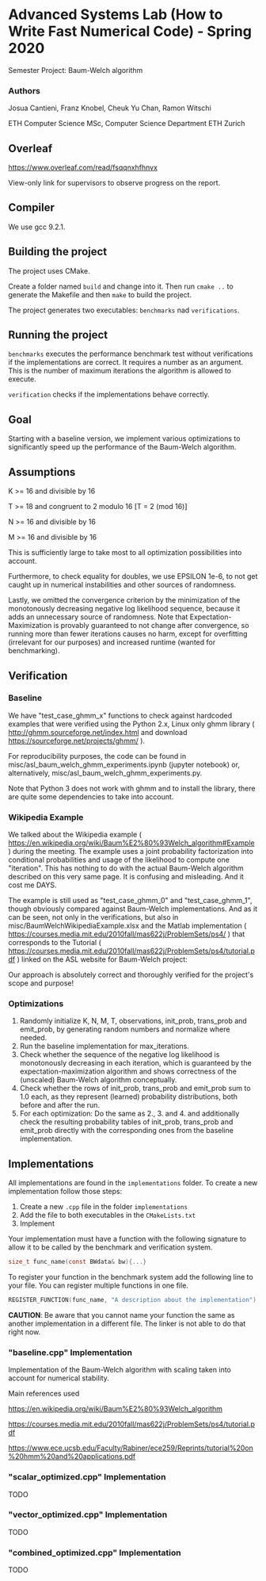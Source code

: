 # Advanced Systems Lab (How to Write Fast Numerical Code) - Spring 2020
Semester Project: Baum-Welch algorithm

### Authors

Josua Cantieni, Franz Knobel, Cheuk Yu Chan, Ramon Witschi

ETH Computer Science MSc, Computer Science Department ETH Zurich

## Overleaf

https://www.overleaf.com/read/fsqqnxhfhnvx

View-only link for supervisors to observe progress on the report.

## Compiler

We use gcc 9.2.1.

## Building the project

The project uses CMake. 

Create a folder named `build` and change into it. Then run `cmake ..` to generate the Makefile and then `make` to build the project. 

The project generates two executables: `benchmarks` nad `verifications`. 

## Running the project

`benchmarks` executes the performance benchmark test without verifications if the implementations are correct. It requires a number as an argument. This is the number of maximum iterations the algorithm is allowed to execute. 

`verification` checks if the implementations behave correctly.

## Goal

Starting with a baseline version, we implement various optimizations to significantly speed up the performance of the Baum-Welch algorithm.

## Assumptions

K >= 16 and divisible by 16

T >= 18 and congruent to 2 modulo 16 [T = 2 (mod 16)]

N >= 16 and divisible by 16

M >= 16 and divisible by 16

This is sufficiently large to take most to all optimization possibilities into account.

Furthermore, to check equality for doubles, we use EPSILON 1e-6, to not get caught up in numerical instabilities and other sources of randomness.

Lastly, we omitted the convergence criterion by the minimization of the monotonously decreasing negative log likelihood sequence, because it adds an unnecessary source of randomness.
Note that Expectation-Maximization is provably guaranteed to not change after convergence, so running more than fewer iterations causes no harm, except for overfitting (irrelevant for our purposes) and increased runtime (wanted for benchmarking).

## Verification

### Baseline

We have "test_case_ghmm_x" functions to check against hardcoded examples that were verified using the Python 2.x, Linux only ghmm library ( http://ghmm.sourceforge.net/index.html and download https://sourceforge.net/projects/ghmm/ ).

For reproducibility purposes, the code can be found in misc/asl_baum_welch_ghmm_experiments.ipynb (jupyter notebook) or, alternatively, misc/asl_baum_welch_ghmm_experiments.py.

Note that Python 3 does not work with ghmm and to install the library, there are quite some dependencies to take into account.

### Wikipedia Example

We talked about the Wikipedia example ( https://en.wikipedia.org/wiki/Baum%E2%80%93Welch_algorithm#Example ) during the meeting.
The example uses a joint probability factorization into conditional probabilities and usage of the likelihood to compute one "iteration".
This has nothing to do with the actual Baum-Welch algorithm described on this very same page. It is confusing and misleading. And it cost me DAYS.

The example is still used as "test_case_ghmm_0" and "test_case_ghmm_1", though obviously compared against Baum-Welch implementations.
And as it can be seen, not only in the verifications, but also in misc/BaumWelchWikipediaExample.xlsx
and the Matlab implementation ( https://courses.media.mit.edu/2010fall/mas622j/ProblemSets/ps4/ ) that corresponds to the Tutorial 
( https://courses.media.mit.edu/2010fall/mas622j/ProblemSets/ps4/tutorial.pdf ) linked on the ASL website for Baum-Welch project:

Our approach is absolutely correct and thoroughly verified for the project's scope and purpose!

### Optimizations

1. Randomly initialize K, N, M, T, observations, init_prob, trans_prob and emit_prob, by generating random numbers and normalize where needed.
2. Run the baseline implementation for max_iterations.
3. Check whether the sequence of the negative log likelihood is monotonously decreasing in each iteration, which is guaranteed by the expectation-maximization algorithm and shows correctness of the (unscaled) Baum-Welch algorithm conceptually.
4. Check whether the rows of init_prob, trans_prob and emit_prob sum to 1.0 each, as they represent (learned) probability distributions, both before and after the run. 
5. For each optimization: Do the same as 2., 3. and 4. and additionally check the resulting probability tables of init_prob, trans_prob and emit_prob directly with the corresponding ones from the baseline implementation.

## Implementations

All implementations are found in the `implementations` folder. To create a new implementation follow those steps:

1. Create a new `.cpp` file in the folder `implementations`
2. Add the file to both executables in the `CMakeLists.txt`
3. Implement

Your implementation must have a function with the following signature to allow it to be called by the benchmark and verification system.

```C
size_t func_name(const BWdata& bw){...}
```

To register your function in the benchmark system add the following line to your file. You can register multiple functions in one file.

```C
REGISTER_FUNCTION(func_name, "A description about the implementation");
```

**CAUTION**: Be aware that you cannot name your function the same as another implementation in a different file. The linker is not able to do that right now.

### "baseline.cpp" Implementation

Implementation of the Baum-Welch algorithm with scaling taken into account for numerical stability.

Main references used

https://en.wikipedia.org/wiki/Baum%E2%80%93Welch_algorithm

https://courses.media.mit.edu/2010fall/mas622j/ProblemSets/ps4/tutorial.pdf

https://www.ece.ucsb.edu/Faculty/Rabiner/ece259/Reprints/tutorial%20on%20hmm%20and%20applications.pdf

### "scalar_optimized.cpp" Implementation

TODO

### "vector_optimized.cpp" Implementation

TODO

### "combined_optimized.cpp" Implementation

TODO


